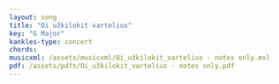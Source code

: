 ```yaml
---
layout: song
title: "Oi užkilokit vartelius"
key: "G Major"
kankles-type: concert
chords:
musicxml: /assets/musicxml/Oi_užkilokit_vartelius - notes only.mxl
pdf: /assets/pdfs/Oi_užkilokit_vartelius - notes only.pdf
---
```

